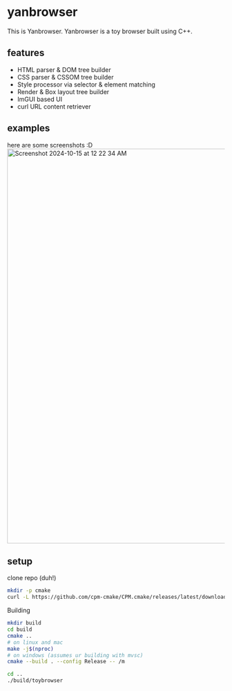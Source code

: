 # yanbrowser

This is Yanbrowser. Yanbrowser is a toy browser built using C++.

## features
- HTML parser & DOM tree builder
- CSS parser & CSSOM tree builder
- Style processor via selector & element matching
- Render & Box layout tree builder
- ImGUI based UI
- curl URL content retriever

## examples

here are some screenshots :D
<img width="912" alt="Screenshot 2024-10-15 at 12 22 34 AM" src="https://github.com/user-attachments/assets/8d4a9d27-aa65-4964-a7af-87fb8c874a9f">

## setup

clone repo (duh!)

```bash
mkdir -p cmake
curl -L https://github.com/cpm-cmake/CPM.cmake/releases/latest/download/cpm.cmake -o cmake/CPM.cmake
```

Building
```bash
mkdir build
cd build
cmake ..
# on linux and mac
make -j$(nproc)
# on windows (assumes ur building with mvsc)
cmake --build . --config Release -- /m

cd ..
./build/toybrowser
```



